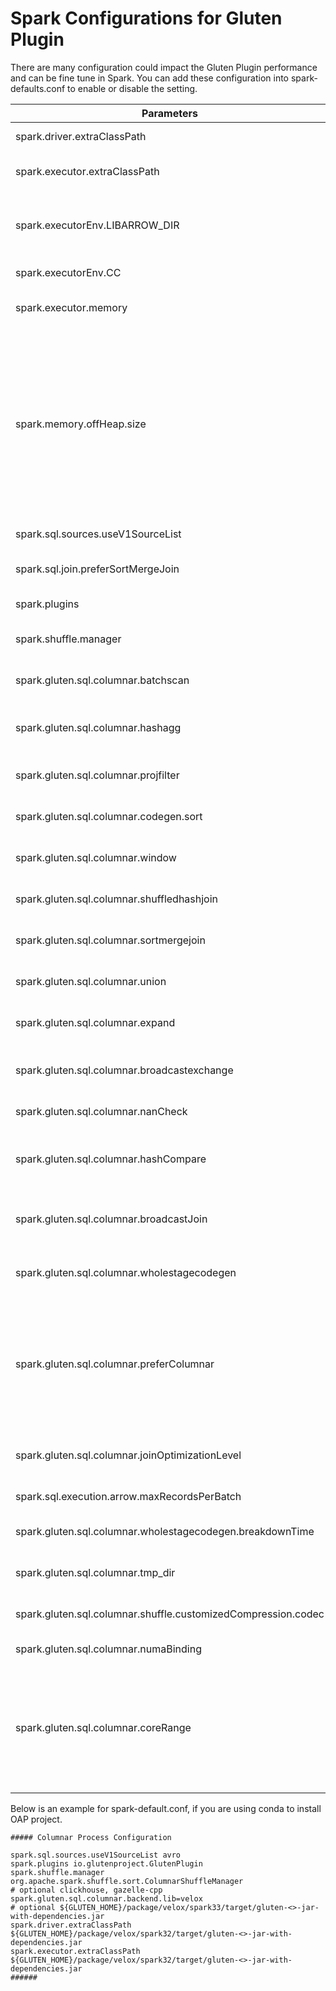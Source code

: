 # Spark Configurations for Gluten Plugin

There are many configuration could impact the Gluten Plugin performance and can be fine tune in Spark.
You can add these configuration into spark-defaults.conf to enable or disable the setting.

| Parameters | Description | Recommend Setting |
| ---------- | ----------- | --------------- |
| spark.driver.extraClassPath | To add Gluten Plugin jar file in Spark Driver | /path/to/jar_file |
| spark.executor.extraClassPath | To add Gluten Plugin jar file in Spark Executor | /path/to/jar_file |
| spark.executorEnv.LIBARROW_DIR | To set up the location of Arrow library, by default it will search the loation of jar to be uncompressed | /path/to/arrow_library/ |
| spark.executorEnv.CC | To set up the location of gcc | /path/to/gcc/ |
| spark.executor.memory| To set up how much memory to be used for Spark Executor. | |
| spark.memory.offHeap.size| To set up how much memory to be used for Java OffHeap.<br /> Please notice Gluten Plugin will leverage this setting to allocate memory space for native usage even offHeap is disabled. <br /> The value is based on your system and it is recommended to set it larger if you are facing Out of Memory issue in Gluten Plugin | 30G |
| spark.sql.sources.useV1SourceList | Choose to use V1 source | avro |
| spark.sql.join.preferSortMergeJoin | To turn off preferSortMergeJoin in Spark | false |
| spark.plugins | To turn on Gluten Plugin | com.intel.oap.GlutenPlugin |
| spark.shuffle.manager | To turn on Gluten Columnar Shuffle Plugin | org.apache.spark.shuffle.sort.ColumnarShuffleManager |
| spark.gluten.sql.columnar.batchscan | Enable or Disable Columnar Batchscan, default is true | true |
| spark.gluten.sql.columnar.hashagg | Enable or Disable Columnar Hash Aggregate, default is true | true |
| spark.gluten.sql.columnar.projfilter | Enable or Disable Columnar Project and Filter, default is true | true |
| spark.gluten.sql.columnar.codegen.sort | Enable or Disable Columnar Sort, default is true | true |
| spark.gluten.sql.columnar.window | Enable or Disable Columnar Window, default is true | true |
| spark.gluten.sql.columnar.shuffledhashjoin | Enable or Disable ShffuledHashJoin, default is true | true |
| spark.gluten.sql.columnar.sortmergejoin | Enable or Disable Columnar Sort Merge Join, default is true | true |
| spark.gluten.sql.columnar.union | Enable or Disable Columnar Union, default is true | true |
| spark.gluten.sql.columnar.expand | Enable or Disable Columnar Expand, default is true | true |
| spark.gluten.sql.columnar.broadcastexchange | Enable or Disable Columnar Broadcast Exchange, default is true | true |
| spark.gluten.sql.columnar.nanCheck | Enable or Disable Nan Check, default is true | true |
| spark.gluten.sql.columnar.hashCompare | Enable or Disable Hash Compare in HashJoins or HashAgg, default is true | true |
| spark.gluten.sql.columnar.broadcastJoin | Enable or Disable Columnar BradcastHashJoin, default is true | true |
| spark.gluten.sql.columnar.wholestagecodegen | Enable or Disable Columnar WholeStageCodeGen, default is true | true |
| spark.gluten.sql.columnar.preferColumnar | Enable or Disable Columnar Operators, default is false.<br /> This parameter could impact the performance in different case. In some cases, to set false can get some performance boost. | false |
| spark.gluten.sql.columnar.joinOptimizationLevel | Fallback to row operators if there are several continous joins | 6 |
| spark.sql.execution.arrow.maxRecordsPerBatch | Set up the Max Records per Batch | 10000 |
| spark.gluten.sql.columnar.wholestagecodegen.breakdownTime | Enable or Disable metrics in Columnar WholeStageCodeGen | false |
| spark.gluten.sql.columnar.tmp_dir | Set up a folder to store the codegen files | /tmp |
| spark.gluten.sql.columnar.shuffle.customizedCompression.codec | Set up the codec to be used for Columnar Shuffle, default is lz4| lz4 |
| spark.gluten.sql.columnar.numaBinding | Set up NUMABinding, default is false| true |
| spark.gluten.sql.columnar.coreRange | Set up the core range for NUMABinding, only works when numaBinding set to true. <br /> The setting is based on the number of cores in your system. Use 72 cores as an example. | 0-17,36-53 &#124;18-35,54-71 |

Below is an example for spark-default.conf, if you are using conda to install OAP project.

```
##### Columnar Process Configuration

spark.sql.sources.useV1SourceList avro
spark.plugins io.glutenproject.GlutenPlugin
spark.shuffle.manager org.apache.spark.shuffle.sort.ColumnarShuffleManager
# optional clickhouse, gazelle-cpp
spark.gluten.sql.columnar.backend.lib=velox
# optional ${GLUTEN_HOME}/package/velox/spark33/target/gluten-<>-jar-with-dependencies.jar
spark.driver.extraClassPath ${GLUTEN_HOME}/package/velox/spark32/target/gluten-<>-jar-with-dependencies.jar
spark.executor.extraClassPath ${GLUTEN_HOME}/package/velox/spark32/target/gluten-<>-jar-with-dependencies.jar
######
```
